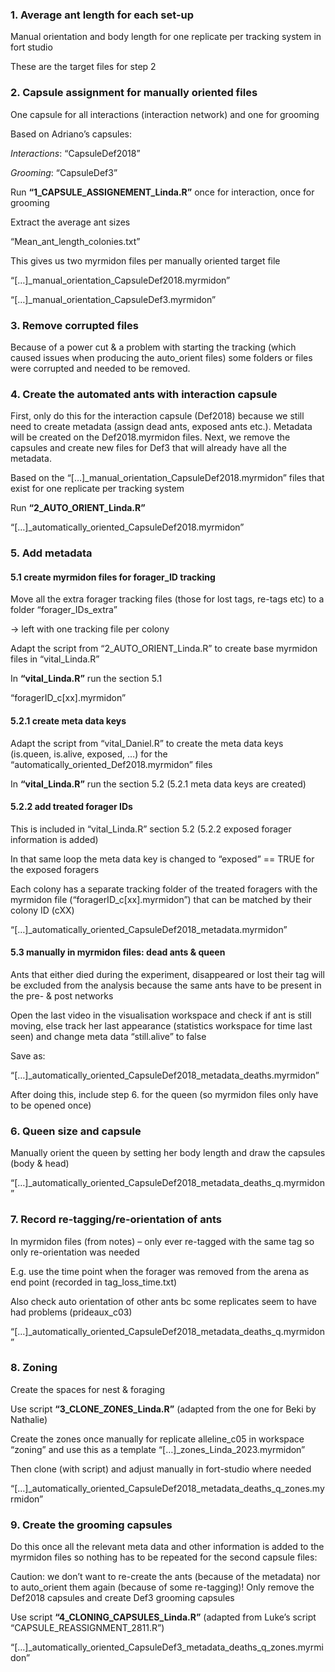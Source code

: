 ### 1. Average ant length for each set-up 
Manual orientation and body length for one replicate per tracking system in fort studio

These are the target files for step 2

### 2. Capsule assignment for manually oriented files
One capsule for all interactions (interaction network) and one for grooming

Based on Adriano’s capsules:

_Interactions_: “CapsuleDef2018”
 
_Grooming_: “CapsuleDef3”
 
Run **“1_CAPSULE_ASSIGNEMENT_Linda.R”** once for interaction, once for grooming

Extract the average ant sizes 

“Mean_ant_length_colonies.txt”

This gives us two myrmidon files per manually oriented target file 

“[…]_manual_orientation_CapsuleDef2018.myrmidon”

“[…]_manual_orientation_CapsuleDef3.myrmidon”

### 3. Remove corrupted files
Because of a power cut & a problem with starting the tracking (which caused issues when producing the auto_orient files) some folders or files were corrupted and needed to be removed.

### 4. Create the automated ants with interaction capsule
First, only do this for the interaction capsule (Def2018) because we still need to create metadata (assign dead ants, exposed ants etc.). Metadata will be created on the Def2018.myrmidon files. Next, we remove the capsules and create new files for Def3 that will already have all the metadata.

Based on the “[…]_manual_orientation_CapsuleDef2018.myrmidon” files that exist for one replicate per tracking system

Run **“2_AUTO_ORIENT_Linda.R”**

 “[…]_automatically_oriented_CapsuleDef2018.myrmidon”

### 5. Add metadata
#### 5.1 create myrmidon files for forager_ID tracking
        
Move all the extra forager tracking files (those for lost tags, re-tags etc) to a folder “forager_IDs_extra”

-> left with one tracking file per colony

Adapt the script from “2_AUTO_ORIENT_Linda.R” to create base myrmidon files in “vital_Linda.R”

In **“vital_Linda.R”** run the section 5.1

“foragerID_c[xx].myrmidon”

#### 5.2.1 create meta data keys
Adapt the script from “vital_Daniel.R” to create the meta data keys (is.queen, is.alive, exposed, …) for the “automatically_oriented_Def2018.myrmidon” files

In **“vital_Linda.R”** run the section 5.2 (5.2.1 meta data keys are created)

#### 5.2.2 add treated forager IDs
This is included in “vital_Linda.R” section 5.2 (5.2.2 exposed forager information is added)

In that same loop the meta data key is changed to “exposed” == TRUE for the exposed foragers

Each colony has a separate tracking folder of the treated foragers with the myrmidon file (“foragerID_c[xx].myrmidon”) that can be matched by their colony ID (cXX)

“[…]_automatically_oriented_CapsuleDef2018_metadata.myrmidon”

#### 5.3 manually in myrmidon files: dead ants & queen

Ants that either died during the experiment, disappeared or lost their tag will be excluded from the analysis because the same ants have to be present in the pre- & post networks

Open the last video in the visualisation workspace and check if ant is still moving, else track her last appearance (statistics workspace for time last seen) and change meta data “still.alive” to false

Save as:

“[…]_automatically_oriented_CapsuleDef2018_metadata_deaths.myrmidon”

After doing this, include step 6. for the queen (so myrmidon files only have to be opened once)

### 6. Queen size and capsule
Manually orient the queen by setting her body length and draw the capsules (body & head)

“[…]_automatically_oriented_CapsuleDef2018_metadata_deaths_q.myrmidon”

### 7. Record re-tagging/re-orientation of ants
In myrmidon files (from notes) – only ever re-tagged with the same tag so only re-orientation was needed

E.g. use the time point when the forager was removed from the arena as end point (recorded in tag_loss_time.txt)

Also check auto orientation of other ants bc some replicates seem to have had problems (prideaux_c03)

“[…]_automatically_oriented_CapsuleDef2018_metadata_deaths_q.myrmidon”

### 8. Zoning
Create the spaces for nest & foraging

Use script **“3_CLONE_ZONES_Linda.R”** (adapted from the one for Beki by Nathalie)

Create the zones once manually for replicate alleline_c05 in workspace “zoning” and use this as a template “[…]_zones_Linda_2023.myrmidon”

Then clone (with script) and adjust manually in fort-studio where needed

“[…]_automatically_oriented_CapsuleDef2018_metadata_deaths_q_zones.myrmidon”

### 9. Create the grooming capsules
Do this once all the relevant meta data and other information is added to the myrmidon files so nothing has to be repeated for the second capsule files:

Caution: we don’t want to re-create the ants (because of the metadata) nor to auto_orient them again (because of some re-tagging)! Only remove the Def2018 capsules and create Def3 grooming capsules

Use script **“4_CLONING_CAPSULES_Linda.R”** (adapted from Luke’s script “CAPSULE_REASSIGNMENT_2811.R”)

“[…]_automatically_oriented_CapsuleDef3_metadata_deaths_q_zones.myrmidon”
